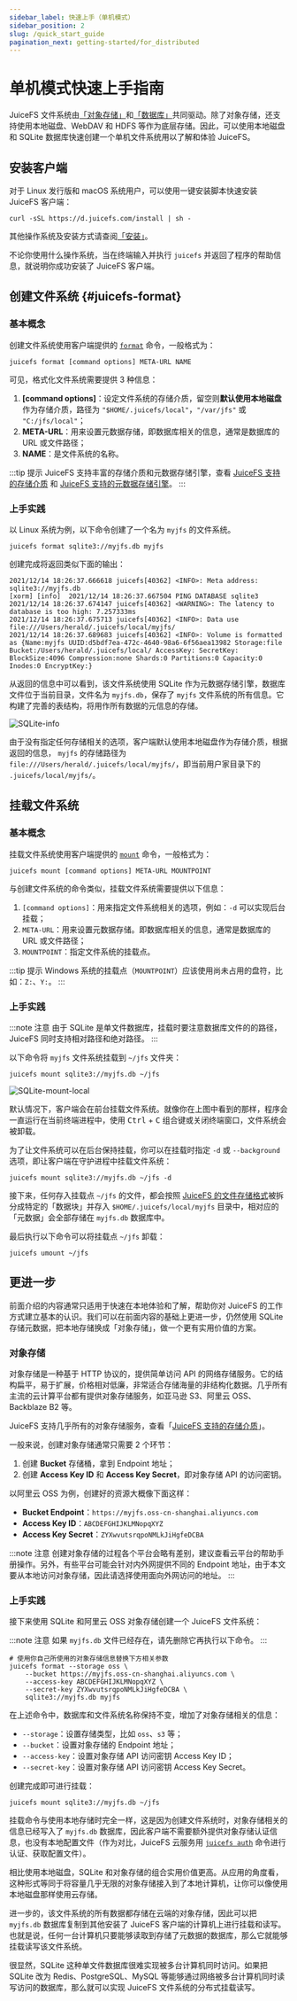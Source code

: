 ```yaml
---
sidebar_label: 快速上手（单机模式）
sidebar_position: 2
slug: /quick_start_guide
pagination_next: getting-started/for_distributed
---
```


# 单机模式快速上手指南

JuiceFS 文件系统由[「对象存储」](../reference/how_to_set_up_object_storage.md)和[「数据库」](../reference/how_to_set_up_metadata_engine.md)共同驱动。除了对象存储，还支持使用本地磁盘、WebDAV 和 HDFS 等作为底层存储。因此，可以使用本地磁盘和 SQLite 数据库快速创建一个单机文件系统用以了解和体验 JuiceFS。

## 安装客户端

对于 Linux 发行版和 macOS 系统用户，可以使用一键安装脚本快速安装 JuiceFS 客户端：

```shell
curl -sSL https://d.juicefs.com/install | sh -
```

其他操作系统及安装方式请查阅[「安装」](installation.md)。

不论你使用什么操作系统，当在终端输入并执行 `juicefs` 并返回了程序的帮助信息，就说明你成功安装了 JuiceFS 客户端。

## 创建文件系统 {#juicefs-format}

### 基本概念

创建文件系统使用客户端提供的 [`format`](../reference/command_reference.md#format) 命令，一般格式为：

```shell
juicefs format [command options] META-URL NAME
```

可见，格式化文件系统需要提供 3 种信息：

1. **[command options]**：设定文件系统的存储介质，留空则**默认使用本地磁盘**作为存储介质，路径为 `"$HOME/.juicefs/local"`，`"/var/jfs"` 或 `"C:/jfs/local"`；
2. **META-URL**：用来设置元数据存储，即数据库相关的信息，通常是数据库的 URL 或文件路径；
3. **NAME**：是文件系统的名称。

:::tip 提示
JuiceFS 支持丰富的存储介质和元数据存储引擎，查看 [JuiceFS 支持的存储介质](../reference/how_to_set_up_object_storage.md) 和 [JuiceFS 支持的元数据存储引擎](../reference/how_to_set_up_metadata_engine.md)。
:::

### 上手实践

以 Linux 系统为例，以下命令创建了一个名为 `myjfs` 的文件系统。

```shell
juicefs format sqlite3://myjfs.db myjfs
```

创建完成将返回类似下面的输出：

```shell {1,4}
2021/12/14 18:26:37.666618 juicefs[40362] <INFO>: Meta address: sqlite3://myjfs.db
[xorm] [info]  2021/12/14 18:26:37.667504 PING DATABASE sqlite3
2021/12/14 18:26:37.674147 juicefs[40362] <WARNING>: The latency to database is too high: 7.257333ms
2021/12/14 18:26:37.675713 juicefs[40362] <INFO>: Data use file:///Users/herald/.juicefs/local/myjfs/
2021/12/14 18:26:37.689683 juicefs[40362] <INFO>: Volume is formatted as {Name:myjfs UUID:d5bdf7ea-472c-4640-98a6-6f56aea13982 Storage:file Bucket:/Users/herald/.juicefs/local/ AccessKey: SecretKey: BlockSize:4096 Compression:none Shards:0 Partitions:0 Capacity:0 Inodes:0 EncryptKey:}
```

从返回的信息中可以看到，该文件系统使用 SQLite 作为元数据存储引擎，数据库文件位于当前目录，文件名为 `myjfs.db`，保存了 `myjfs` 文件系统的所有信息。它构建了完善的表结构，将用作所有数据的元信息的存储。

![SQLite-info](../images/sqlite-info.png)

由于没有指定任何存储相关的选项，客户端默认使用本地磁盘作为存储介质，根据返回的信息， `myjfs` 的存储路径为 `file:///Users/herald/.juicefs/local/myjfs/`，即当前用户家目录下的 `.juicefs/local/myjfs/`。

## 挂载文件系统

### 基本概念

挂载文件系统使用客户端提供的 [`mount`](../reference/command_reference.md#mount) 命令，一般格式为：

```shell
juicefs mount [command options] META-URL MOUNTPOINT
```

与创建文件系统的命令类似，挂载文件系统需要提供以下信息：

1. `[command options]`：用来指定文件系统相关的选项，例如：`-d` 可以实现后台挂载；
2. `META-URL`：用来设置元数据存储。即数据库相关的信息，通常是数据库的 URL 或文件路径；
3. `MOUNTPOINT`：指定文件系统的挂载点。

:::tip 提示
Windows 系统的挂载点（`MOUNTPOINT`）应该使用尚未占用的盘符，比如：`Z:`、`Y:`。
:::

### 上手实践

:::note 注意
由于 SQLite 是单文件数据库，挂载时要注意数据库文件的的路径，JuiceFS 同时支持相对路径和绝对路径。
:::

以下命令将 `myjfs` 文件系统挂载到 `~/jfs` 文件夹：

```shell
juicefs mount sqlite3://myjfs.db ~/jfs
```

![SQLite-mount-local](../images/sqlite-mount-local.png)

默认情况下，客户端会在前台挂载文件系统。就像你在上图中看到的那样，程序会一直运行在当前终端进程中，使用 <kbd>Ctrl</kbd> + <kbd>C</kbd> 组合键或关闭终端窗口，文件系统会被卸载。

为了让文件系统可以在后台保持挂载，你可以在挂载时指定 `-d` 或 `--background` 选项，即让客户端在守护进程中挂载文件系统：

```shell
juicefs mount sqlite3://myjfs.db ~/jfs -d
```

接下来，任何存入挂载点 `~/jfs` 的文件，都会按照 [JuiceFS 的文件存储格式](../introduction/architecture.md#how-juicefs-store-files)被拆分成特定的「数据块」并存入 `$HOME/.juicefs/local/myjfs` 目录中，相对应的「元数据」会全部存储在 `myjfs.db` 数据库中。

最后执行以下命令可以将挂载点 `~/jfs` 卸载：

```shell
juicefs umount ~/jfs
```

## 更进一步

前面介绍的内容通常只适用于快速在本地体验和了解，帮助你对 JuiceFS 的工作方式建立基本的认识。我们可以在前面内容的基础上更进一步，仍然使用 SQLite 存储元数据，把本地存储换成「对象存储」，做一个更有实用价值的方案。

### 对象存储

对象存储是一种基于 HTTP 协议的，提供简单访问 API 的网络存储服务。它的结构扁平，易于扩展，价格相对低廉，非常适合存储海量的非结构化数据。几乎所有主流的云计算平台都有提供对象存储服务，如亚马逊 S3、阿里云 OSS、Backblaze B2 等。

JuiceFS 支持几乎所有的对象存储服务，查看「[JuiceFS 支持的存储介质](../reference/how_to_set_up_object_storage.md)」。

一般来说，创建对象存储通常只需要 2 个环节：

1. 创建 **Bucket** 存储桶，拿到 Endpoint 地址；
2. 创建 **Access Key ID** 和 **Access Key Secret**，即对象存储 API 的访问密钥。

以阿里云 OSS 为例，创建好的资源大概像下面这样：

- **Bucket Endpoint**：`https://myjfs.oss-cn-shanghai.aliyuncs.com`
- **Access Key ID**：`ABCDEFGHIJKLMNopqXYZ`
- **Access Key Secret**：`ZYXwvutsrqpoNMLkJiHgfeDCBA`

:::note 注意
创建对象存储的过程各个平台会略有差别，建议查看云平台的帮助手册操作。另外，有些平台可能会针对内外网提供不同的 Endpoint 地址，由于本文要从本地访问对象存储，因此请选择使用面向外网访问的地址。
:::

### 上手实践

接下来使用 SQLite 和阿里云 OSS 对象存储创建一个 JuiceFS 文件系统：

:::note 注意
如果 `myjfs.db` 文件已经存在，请先删除它再执行以下命令。
:::

```shell
# 使用你自己所使用的对象存储信息替换下方相关参数
juicefs format --storage oss \
    --bucket https://myjfs.oss-cn-shanghai.aliyuncs.com \
    --access-key ABCDEFGHIJKLMNopqXYZ \
    --secret-key ZYXwvutsrqpoNMLkJiHgfeDCBA \
    sqlite3://myjfs.db myjfs
```

在上述命令中，数据库和文件系统名称保持不变，增加了对象存储相关的信息：

- `--storage`：设置存储类型，比如 `oss`、`s3` 等；
- `--bucket`：设置对象存储的 Endpoint 地址；
- `--access-key`：设置对象存储 API 访问密钥 Access Key ID；
- `--secret-key`：设置对象存储 API 访问密钥 Access Key Secret。

创建完成即可进行挂载：

```shell
juicefs mount sqlite3://myjfs.db ~/jfs
```

挂载命令与使用本地存储时完全一样，这是因为创建文件系统时，对象存储相关的信息已经写入了 `myjfs.db` 数据库，因此客户端不需要额外提供对象存储认证信息，也没有本地配置文件（作为对比，JuiceFS 云服务用 [`juicefs auth`](https://juicefs.com/docs/zh/cloud/reference/commands_reference/#auth) 命令进行认证、获取配置文件）。

相比使用本地磁盘，SQLite 和对象存储的组合实用价值更高。从应用的角度看，这种形式等同于将容量几乎无限的对象存储接入到了本地计算机，让你可以像使用本地磁盘那样使用云存储。

进一步的，该文件系统的所有数据都存储在云端的对象存储，因此可以把 `myjfs.db` 数据库复制到其他安装了 JuiceFS 客户端的计算机上进行挂载和读写。也就是说，任何一台计算机只要能够读取到存储了元数据的数据库，那么它就能够挂载读写该文件系统。

很显然，SQLite 这种单文件数据库很难实现被多台计算机同时访问。如果把 SQLite 改为 Redis、PostgreSQL、MySQL 等能够通过网络被多台计算机同时读写访问的数据库，那么就可以实现 JuiceFS 文件系统的分布式挂载读写。
